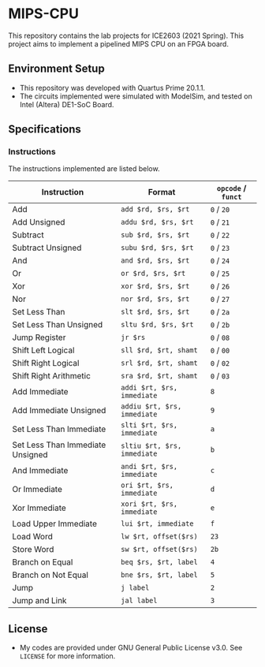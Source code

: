 # MIPS-CPU

This repository contains the lab projects for ICE2603 (2021 Spring). This project aims to implement a pipelined MIPS CPU on an FPGA board.

## Environment Setup

* This repository was developed with Quartus Prime 20.1.1.
* The circuits implemented were simulated with ModelSim, and tested on Intel (Altera) DE1-SoC Board.

## Specifications

### Instructions

The instructions implemented are listed below.

| Instruction | Format | `opcode` / `funct` |
| -- | -- | -- |
| Add | `add $rd, $rs, $rt` | `0` / `20` |
| Add Unsigned | `addu $rd, $rs, $rt` | `0` / `21` |
| Subtract | `sub $rd, $rs, $rt` | `0` / `22` |
| Subtract Unsigned | `subu $rd, $rs, $rt` | `0` / `23` |
| And | `and $rd, $rs, $rt` | `0` / `24` |
| Or | `or $rd, $rs, $rt` | `0` / `25` |
| Xor | `xor $rd, $rs, $rt` | `0` / `26` |
| Nor | `nor $rd, $rs, $rt` | `0` / `27` |
| Set Less Than | `slt $rd, $rs, $rt` | `0` / `2a` |
| Set Less Than Unsigned | `sltu $rd, $rs, $rt` | `0` / `2b` |
| Jump Register | `jr $rs` | `0` / `08` |
| Shift Left Logical | `sll $rd, $rt, shamt` | `0` / `00` |
| Shift Right Logical | `srl $rd, $rt, shamt` | `0` / `02` |
| Shift Right Arithmetic | `sra $rd, $rt, shamt` | `0` / `03` |
| Add Immediate | `addi $rt, $rs, immediate` | `8` |
| Add Immediate Unsigned | `addiu $rt, $rs, immediate` | `9` |
| Set Less Than Immediate | `slti $rt, $rs, immediate` | `a` |
| Set Less Than Immediate Unsigned | `sltiu $rt, $rs, immediate` | `b` |
| And Immediate | `andi $rt, $rs, immediate` | `c` |
| Or Immediate | `ori $rt, $rs, immediate` | `d` |
| Xor Immediate | `xori $rt, $rs, immediate` | `e` |
| Load Upper Immediate | `lui $rt, immediate` | `f` |
| Load Word | `lw $rt, offset($rs)` | `23` |
| Store Word | `sw $rt, offset($rs)` | `2b` |
| Branch on Equal | `beq $rs, $rt, label` | `4` |
| Branch on Not Equal | `bne $rs, $rt, label` | `5` |
| Jump | `j label` | `2` |
| Jump and Link | `jal label` | `3` |

## License

* My codes are provided under GNU General Public License v3.0. See `LICENSE` for more information.
